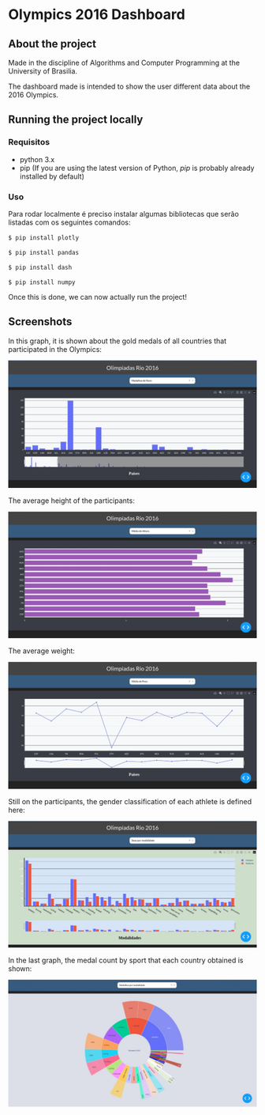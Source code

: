 # Olympics 2016 Dashboard

## About the project

Made in the discipline of Algorithms and Computer Programming at the University of Brasilia.

The dashboard made is intended to show the user different data about the 2016 Olympics.

## Running the project locally

### Requisitos
- python 3.x
- pip (If you are using the latest version of Python, _pip_ is probably already installed by default)

### Uso

Para rodar localmente é preciso instalar algumas bibliotecas que serão listadas com os seguintes comandos:

```terminal
$ pip install plotly
```
```terminal
$ pip install pandas
```
```terminal
$ pip install dash
```
```terminal
$ pip install numpy
```

Once this is done, we can now actually run the project!

## Screenshots

In this graph, it is shown about the gold medals of all countries that participated in the Olympics:

![graph1](assets/Graph1.jpeg)

The average height of the participants:

![Alt text](assets/Graph2.jpeg)

The average weight: 

![Alt text](assets/Graph3.jpeg)

Still on the participants, the gender classification of each athlete is defined here:

![Alt text](assets/Graph4.jpeg)

In the last graph, the medal count by sport that each country obtained is shown:

![Alt text](assets/Graph5.jpeg)